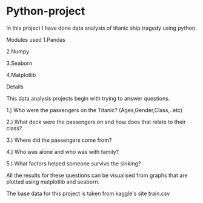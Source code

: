 # Python-project

In this project I have done data analysis of titanic ship tragedy using python.

Modules used 
1.Pandas

2.Numpy

3.Seaborn

4.Matplotlib

Details

This data analysis projects begin with trying to answer questions.

1.) Who were the passengers on the Titanic? (Ages,Gender,Class,..etc)

2.) What deck were the passengers on and how does that relate to their class?

3.) Where did the passengers come from?

4.) Who was alone and who was with family?

5.) What factors helped someone survive the sinking?

All the results for these questions can be visualised from graphs that are plotted using matplotlib and seaborn.

The base data for this project is taken from kaggle's site train.csv
